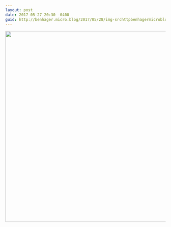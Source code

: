 ```yaml
---
layout: post
date: 2017-05-27 20:30 -0400
guid: http://benhager.micro.blog/2017/05/28/img-srchttpbenhagermicrobloguploadsbadaadjpg-width.html
---
```

<img src="http://benhager.micro.blog/uploads/2017/03b4a4daad.jpg" width="600" height="600" style="height: auto" />
